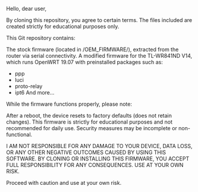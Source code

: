 Hello, dear user,

By cloning this repository, you agree to certain terms. The files included are created strictly for educational purposes only.

This Git repository contains:

The stock firmware (located in /OEM_FIRMWARE/), extracted from the router via serial connectivity.
A modified firmware for the TL-WR841ND V14, which runs OpenWRT 19.07 with preinstalled packages such as:
- ppp
- luci
- proto-relay
- ipt6
And more...

While the firmware functions properly, please note:

After a reboot, the device resets to factory defaults (does not retain changes).
This firmware is strictly for educational purposes and not recommended for daily use.
Security measures may be incomplete or non-functional.

I AM NOT RESPONSIBLE FOR ANY DAMAGE TO YOUR DEVICE, DATA LOSS, OR ANY OTHER NEGATIVE OUTCOMES CAUSED BY USING THIS SOFTWARE. BY CLONING OR INSTALLING THIS FIRMWARE, YOU ACCEPT FULL RESPONSIBILITY FOR ANY CONSEQUENCES. USE AT YOUR OWN RISK.

Proceed with caution and use at your own risk.